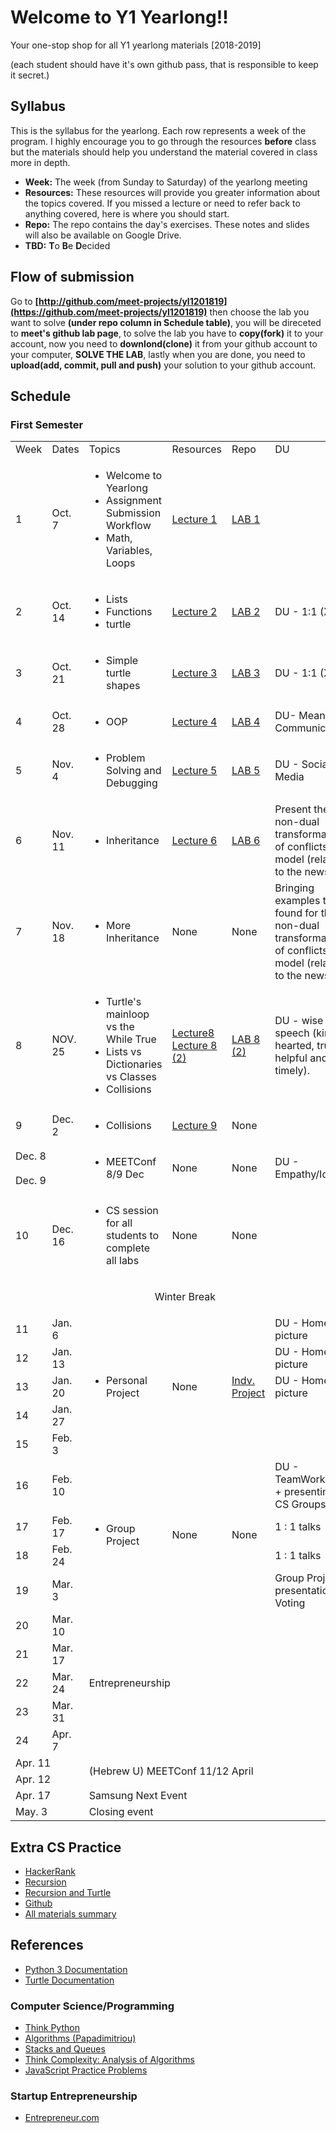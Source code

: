 # Welcome to Y1 Yearlong!! 
Your one-stop shop for all Y1 yearlong materials [2018-2019]

(each student should have it's own github pass, that is responsible to keep it secret.)

## Syllabus

This is the syllabus for the yearlong.  Each row represents a week of the program.  I highly encourage you to go through the resources <b>before</b> class but the materials should help you understand the material covered in class more in depth.  

* **Week:** The week (from Sunday to Saturday) of the yearlong meeting
* **Resources:** These resources will provide you greater information about the topics covered.  If you missed a lecture or need to refer back to anything covered, here is where you should start. 
* **Repo:** The repo contains the day's exercises.  These notes and slides will also be available on Google Drive.
* **TBD:** **T**o **B**e **D**ecided


## Flow of submission
Go to **[http://github.com/meet-projects/yl1201819](https://github.com/meet-projects/yl1201819)** then choose the lab you want to solve **(under repo column in Schedule table)**, you will be direceted to **meet's github lab page**, to solve the lab you have to **copy(fork)** it to your account, now you need to **downlond(clone)** it from your github account to your computer, **SOLVE THE LAB**, lastly when you are done, you need to **upload(add, commit, pull and push)** your solution to your github account.

## Schedule 
### First Semester 
<table >
<tr>
    <td style="width: 10%;">Week </td>
    <td style="width: 10%;"> Dates </td>
    <td style="width: 35%;"> Topics </td>
    <td style="width: 10%;"> Resources </td>
    <td style="width: 10%;"> Repo </td>
    <td style="width: 25%;"> DU </td>
</tr>
<tr>
    <td> 1 </td>
    <td> Oct. 7 </td>
    <td>
        <ul>
            <li> Welcome to Yearlong </li>
            <li> Assignment Submission Workflow</li>
            <li>Math, Variables, Loops</li>
        </ul>
    </td>
    <td>
        <a target="_blank" href="https://drive.google.com/open?id=1KXK9c3bGdEKlyra53RKPBx-iYmZAYWVHlG-64a63KUM">Lecture 1</a>
    </td>
    <td> <a target="_blank" href="https://drive.google.com/open?id=14rKlfKghe_KtMIvwASmrI57dEIoLdtzdCs9UgRmr1DU">LAB 1</a></td>
    </td>
    <td></td>
</tr>
<tr>
    <td> 2 </td>
    <td> Oct. 14 </td>
    <td>
        <ul>
            <li>Lists </li>
            <li>Functions </li>
            <li>turtle</li>
        </ul>
    </td>
    <td>
        <a target="_blank" href="https://drive.google.com/open?id=1s1vMtjaLnV3k4pfUo2-dm7xu2uwQFN0hkIKKbNuDB3k">Lecture 2</a>
    </td>
    <td> <a target="_blank" href="https://drive.google.com/open?id=1pwXKjmBavApb1tW7e1gyTvbkQWvcQeNq9KzUTnzaR3g">LAB 2 </a></td>
    <td>DU - 1:1 (X2)</td>
</tr>
<tr>
    <td> 3 </td>
    <td> Oct. 21 </td>
    <td>
        <ul>
            <li>Simple turtle shapes</li>
        </ul>
    </td>
 <td> <a href="https://drive.google.com/open?id=13Qf41cXg1wzq-nYRFvXJwuDOBBH74Oi9LlRrKXlAiTY">Lecture 3</a> </td>
    <td> <a href="https://drive.google.com/open?id=1VORm8k7LN1Dc1-oeVr4BmmRFjaqEmcHIc2RdnPBNrv0">LAB 3</a> </td>
    <td>
        DU - 1:1 (X2)
    </td>
</tr>
<tr>
    <td> 4 </td>
    <td> Oct. 28 </td>  
    <td>
        <ul>
            <li>OOP</li>
        </ul>
    </td>
    <td> <a href="https://drive.google.com/open?id=195f7bQOkxA9aYuflTBAU28HE_XG-HwDDDPm4aDkmqq0">Lecture 4</a> </td>
    <td> <a href="https://drive.google.com/open?id=1TznIPvpJV6X_so8Ns037qIBe8hahFCvBNLPWSLs1Pio">LAB 4</b> </td>
    <td>DU- Means of Communication </td>
</tr>
<tr>
    <td> 5 </td>
    <td> Nov. 4 </td>
    <td>
        <ul>
            <li>Problem Solving and Debugging</li>
        </ul>
    </td>
    <td> <a href="https://drive.google.com/open?id=1Dq7RENm3OxNOWvSTl8O4TdP6tQtVMSYUvFmjOrYVmsU">Lecture 5</a> </td>
    <td> <a href="https://drive.google.com/open?id=1QbQNK_2PpM_C5LjdmqFuc_iElpYDSj3BXH_ZiUDj1IQ">LAB 5</a> </td>
    <td>DU - Social Media</td>
</tr>
<tr>
    <td> 6 </td>
    <td> Nov. 11 </td>
    <td>
        <ul>
            <li> Inheritance </li>
        </ul>
    </td>
    <td> <a href="https://drive.google.com/open?id=1l38vFGuY2NtzqKmSJ4MvJyi7y9gRUDcVoN5cHGlCyOs">Lecture 6</a> </td>
    <td> <a href="https://drive.google.com/open?id=16j1EJNbmOHPvcboDmJkA4hO9Sqs0QaXy6y-smda3OOY">LAB 6</a> </td>
    <td>Present the non-dual transformation of conflicts model (related to the news)</td>
</tr>
<tr>
    <td> 7 </td>
    <td> Nov. 18 </td>
    <td>
        <ul>
            <li> More Inheritance </li>
        </ul>
    </td>
    <td> None </td>
    <td> None </td>
    <td>Bringing examples they found for the non-dual transformation of conflicts model (related to the news)</td>
</tr>
<tr>
    <td> 8 </td>
    <td> NOV. 25 </td>
    <td>
        <ul>
            <li>Turtle's mainloop vs the While True</li>
            <li> Lists vs Dictionaries vs Classes </li>
            <li> Collisions </li>
        </ul>
    </td>
    <td> <a href="https://drive.google.com/open?id=1-yr_piEt-8SdsWfT1cgD_i0VcSIBOnquCAKlFOoIZz4">Lecture8</a>
    <a href="https://drive.google.com/open?id=1bC_s5WcAUxGy4dm19J2XyZAPkhrqVQI7h4mH6EBEy5Q">Lecture 8 (2)</a></td>
    <td> <a href="https://drive.google.com/open?id=12ZMsWiOKGqyEtAL6v0QE_1l5Jr2xD1SEMyBiE0LlbIY">LAB 8 (2)</a> </td>
    <td>DU - wise speech (kind hearted, truthful, helpful and timely). </td>
</tr>
<tr>
    <td> 9 </td>
    <td> Dec. 2 </td>
    <td>
        <ul>
            <li> Collisions </li>
        </ul>
    </td>
    <td> <a href="https://drive.google.com/open?id=1E2nPADeMPJ_tCSVCKL1e29el7eOBYrGB">Lecture 9</a> </td>
    <td> None </td>
    <td></td>
</tr>
<tr>
    <td colspan="2"> Dec. 8 </td>
    <td rowspan="2">
        <ul>
            <li> MEETConf 8/9 Dec </li>
        </ul>
    </td>
    <td rowspan="2"> None </td>
    <td rowspan="2"> None </td>
    <td rowspan="2"> DU - Empathy/Identity </td>
</tr>
<tr>
    <td colspan="2"> Dec. 9 </td>
</tr>
<tr>
    <td> 10 </td>
    <td> Dec. 16 </td>
    <td>
        <ul>
            <li> CS session for all students to complete all labs </li>
        </ul>
    </td>
    <td> None </td>
    <td> None </td>
    <td></td>
</tr>
<tr>
    <td colspan="6">
        <p style="text-align:center;"> Winter Break </p>
    </td>
</tr>
<tr>
    <td> 11 </td>
    <td> Jan. 6 </td>
    <td rowspan="5">
        <ul>
            <li> Personal Project </li>
        </ul>
    </td>
    <td rowspan="5"> None </td>
    <td rowspan="5"> <a href="https://drive.google.com/open?id=1_i8prNgyQT1siJMGdm-jSsKWWVFNitybZe6gOEaApMM">Indv. Project</a> </td>
    <td>DU - Home picture</td>
</tr>
<tr>
    <td> 12 </td>
    <td> Jan. 13 </td>
    <td>DU - Home picture</td>
</tr>
<tr>
    <td> 13 </td>
    <td> Jan. 20 </td>
    <td>DU - Home picture</td>
</tr>
<tr>
    <td> 14 </td>
    <td> Jan. 27 </td>
    <td></td>
</tr>
<tr>
    <td> 15 </td>
    <td> Feb. 3 </td>
    <td></td>
</tr>
<tr>
    <td> 16 </td>
    <td> Feb. 10 </td>
    <td rowspan="4">
        <ul>
            <li> Group Project </li>
        </ul>
    </td>
    <td rowspan="4"> None </td>
    <td rowspan="4"> None </td>
    <td>DU - TeamWork/Trust + presenting the CS Groups</td>
</tr>
<tr>
    <td> 17 </td>
    <td> Feb. 17 </td>
    <td>1 : 1 talks</td>
</tr>
<tr>
    <td> 18 </td>
    <td> Feb. 24 </td>
    <td>1 : 1 talks</td>
</tr>
<tr>
    <td> 19 </td>
    <td> Mar. 3 </td>
    <td> Group Project presentation + Voting </td>
</tr>
<tr>
    <td> 20 </td>
    <td> Mar. 10 </td>
    <td colspan=5 rowspan=5> Entrepreneurship </td>
</tr>
<tr>
    <td> 21 </td>
    <td> Mar. 17 </td>
</tr>
<tr>
    <td> 22 </td>
    <td> Mar. 24 </td>
</tr>
<tr>
    <td> 23 </td>
    <td> Mar. 31 </td>
</tr>
<tr>
    <td> 24 </td>
    <td> Apr. 7 </td>
</tr>
<tr>
    <td colspan=2>Apr. 11</td>
    <td colspan=5 rowspan=2>(Hebrew U) MEETConf 11/12 April</td>
</tr>
<tr>
    <td colspan=2>Apr. 12</td>
</tr>
<tr>
    <td colspan=2>Apr. 17</td>
    <td colspan=5>Samsung Next Event</td>
</tr>
<tr>
    <td colspan=2>May. 3</td>
    <td colspan=5>Closing event</td>
</tr>
<table>
    


## Extra CS Practice
* [HackerRank](http://www.hackerrank.com)
* [Recursion](https://drive.google.com/open?id=1e5QzSFzch0GkzozAJ5ZjKoBb-3pFNP0ebNc5-BQdyf4)
* [Recursion and Turtle](https://drive.google.com/open?id=1A3VLgoWL67JKm0l_SU_ci5hAqScQMUIwflvVm-wmmwk)
* [Github](https://drive.google.com/open?id=1klFmpWa5rQTdyiW2VuqtMqqzJ3A_wUFSyfKal0f6-JI)
* [All materials summary](https://drive.google.com/open?id=1JFxHrgmvolNhkFU8r8bQgMkPpl3mx5l6pYbSaR948fY)


## References
* [Python 3 Documentation](https://docs.python.org/3/)
* [Turtle Documentation](https://docs.python.org/3.0/library/turtle.html)


### Computer Science/Programming

* [Think Python](http://www.greenteapress.com/thinkpython/thinkpython.html)
* [Algorithms (Papadimitriou)](http://www.cs.berkeley.edu/~vazirani/algorithms)
* [Stacks and Queues](https://github.com/zipfian/graph-datastructures/tree/master/lecture/stacks_and_queues.md)
* [Think Complexity: Analysis of Algorithms](http://www.greenteapress.com/compmod/html/thinkcomplexity004.html)
* [JavaScript Practice Problems](http://www.w3resource.com/javascript-exercises/)

### Startup Entrepreneurship
* [Entrepreneur.com](https://www.entrepreneur.com/)
